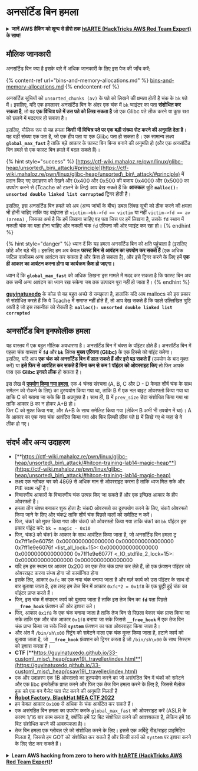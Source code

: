 # अनसॉर्टेड बिन हमला

<details>

<summary><strong>जानें AWS हैकिंग को शून्य से हीरो तक</strong> <a href="https://training.hacktricks.xyz/courses/arte"><strong>htARTE (HackTricks AWS Red Team Expert)</strong></a><strong> के साथ!</strong></summary>

HackTricks का समर्थन करने के अन्य तरीके:

* यदि आप अपनी **कंपनी का विज्ञापन HackTricks में देखना चाहते हैं** या **HackTricks को PDF में डाउनलोड करना चाहते हैं** तो [**सब्सक्रिप्शन प्लान्स**](https://github.com/sponsors/carlospolop) देखें!
* [**आधिकारिक PEASS और HackTricks स्वैग**](https://peass.creator-spring.com) प्राप्त करें
* हमारे विशेष [**NFTs**](https://opensea.io/collection/the-peass-family) कलेक्शन, [**The PEASS Family**](https://opensea.io/collection/the-peass-family) खोजें
* **शामिल हों** 💬 [**डिस्कॉर्ड समूह**](https://discord.gg/hRep4RUj7f) या [**टेलीग्राम समूह**](https://t.me/peass) या हमें **ट्विटर** 🐦 [**@hacktricks\_live**](https://twitter.com/hacktricks\_live)** पर फॉलो** करें।
* **अपने हैकिंग ट्रिक्स साझा करें** द्वारा PRs सबमिट करके [**HackTricks**](https://github.com/carlospolop/hacktricks) और [**HackTricks Cloud**](https://github.com/carlospolop/hacktricks-cloud) github repos में।

</details>

## मौलिक जानकारी

अनसॉर्टेड बिन क्या है इसके बारे में अधिक जानकारी के लिए इस पेज की जाँच करें:

{% content-ref url="bins-and-memory-allocations.md" %}
[bins-and-memory-allocations.md](bins-and-memory-allocations.md)
{% endcontent-ref %}

अनसॉर्टेड सूचियों को `unsorted_chunks (av)` के पते को लिखने की क्षमता होती है चंक के `bk` पते में। इसलिए, यदि एक हमलावर अनसॉर्टेड बिन के अंदर एक चंक में `bk` प्वाइंटर का पता **संशोधित कर सकता है**, तो वह **एक विचित्र पते में उस पते को लिख सकता है** जो एक Glibc पते लीक करने या कुछ रक्षा को छलने में मददगार हो सकता है।

इसलिए, मौलिक रूप से यह हमला **किसी भी विचित्र पते पर एक बड़ी संख्या सेट करने की अनुमति देता है**। यह बड़ी संख्या एक पता है, जो एक हीप पता या एक Glibc पता हो सकता है। एक सामान्य लक्ष्य **`global_max_fast`** है ताकि बड़े आकार के फास्ट बिन बिन्स बनाने की अनुमति हो (और एक अनसॉर्टेड बिन हमले से एक फास्ट बिन हमले में बदल सकते हैं)।

{% hint style="success" %}
[https://ctf-wiki.mahaloz.re/pwn/linux/glibc-heap/unsorted\_bin\_attack/#principle](https://ctf-wiki.mahaloz.re/pwn/linux/glibc-heap/unsorted\_bin\_attack/#principle) में प्रदान किए गए उदाहरण को देखने और 0x400 और 0x500 की बजाय 0x4000 और 0x5000 का उपयोग करने से (Tcache को टालने के लिए) आप देख सकते हैं कि **आजकल** त्रुटि **`malloc(): unsorted double linked list corrupted`** ट्रिगर होती है।

इसलिए, इस अनसॉर्टेड बिन हमले को अब (अन्य जांचों के बीच) डबल लिंक्ड सूची को ठीक करने की क्षमता भी होनी चाहिए ताकि यह बाईपास हो `victim->bk->fd == victim` या नहीं `victim->fd == av (arena)` , जिसका अर्थ है कि हमें लिखना चाहिए वह पता जिस पर हमें लिखना है, उसके `fd` स्थान में नकली चंक का पता होना चाहिए और नकली चंक `fd` एरियना की ओर प्वाइंट कर रहा हो।
{% endhint %}

{% hint style="danger" %}
ध्यान दें कि यह हमला अनसॉर्टेड बिन को क्षति पहुंचाता है (इसलिए छोटे और बड़े भी)। इसलिए हम अब केवल **फास्ट बिन से आवंटन का उपयोग कर सकते हैं** (एक अधिक जटिल कार्यक्रम अन्य आवंटन कर सकता है और क्रैश हो सकता है), और इसे ट्रिगर करने के लिए हमें **एक ही आकार का आवंटन करना होगा या कार्यक्रम क्रैश हो जाएगा।**

ध्यान दें कि **`global_max_fast`** को अधिक लिखना इस मामले में मदद कर सकता है कि फास्ट बिन अब तक सभी अन्य आवंटन का ध्यान रख सकेगा जब तक उत्पादन पूरा नहीं हो जाता है।
{% endhint %}

[**guyinatuxedo**](https://guyinatuxedo.github.io/31-unsortedbin\_attack/unsorted\_explanation/index.html) के कोड से यह बहुत अच्छे से समझाता है, हालांकि यदि आप mallocs को इस प्रकार से संशोधित करते हैं कि वे Tcache में समाप्त नहीं होते हैं, तो आप देख सकते हैं कि पहले उल्लिखित त्रुटि आती है जो इस तकनीक को रोकती है: **`malloc(): unsorted double linked list corrupted`**

## अनसॉर्टेड बिन इनफोलीक हमला

यह वास्तव में एक बहुत मौलिक अवधारणा है। अनसॉर्टेड बिन में चंक्स के पॉइंटर होते हैं। अनसॉर्टेड बिन में पहला चंक वास्तव में **`fd`** और **`bk`** लिंक्स **मुख्य एरियना (Glibc)** के एक हिस्से को पॉइंट करेगा।\
इसलिए, यदि आप **एक चंक को अनसॉर्टेड बिन में डाल सकते हैं और इसे पढ़ सकते हैं** (उपयोग के बाद मुक्त करें) या **इसे फिर से आवंटित कर सकते हैं बिना कम से कम 1 पॉइंटर को ओवरराइट किए** तो फिर आपके पास एक **Glibc इनफो लीक** हो सकता है।

इस लेख में [**उपयोग किया गया हमला**](https://guyinatuxedo.github.io/33-custom\_misc\_heap/csaw18\_alienVSsamurai/index.html), एक 4 चंक्स संरचना (A, B, C और D - D केवल शीर्ष चंक के साथ समेलन को रोकने के लिए) का दुरुपयोग किया गया था, ताकि B में एक नल बाइट ओवरफ्लो किया गया था ताकि C को बताया जा सके कि B अप्रयुक्त है। साथ ही, B में `prev_size` डेटा संशोधित किया गया था ताकि आकार B का न होकर A+B हो।\
फिर C को मुक्त किया गया, और A+B के साथ समेलिट किया गया (लेकिन B अभी भी उपयोग में था)। A के आकार का एक नया चंक आवंटित किया गया और फिर लिब्सी लीक पते B में लिखे गए थे जहां से वे लीक हो गए।

## संदर्भ और अन्य उदाहरण

* [**https://ctf-wiki.mahaloz.re/pwn/linux/glibc-heap/unsorted\_bin\_attack/#hitcon-training-lab14-magic-heap**](https://ctf-wiki.mahaloz.re/pwn/linux/glibc-heap/unsorted\_bin\_attack/#hitcon-training-lab14-magic-heap)
* लक्ष्य एक ग्लोबल चर को 4869 से अधिक मान से ओवरराइट करना है ताकि ध्वज मिल सके और PIE सक्षम नहीं है।
* विचारणीय आकारों के विचारणीय चंक उत्पन्न किए जा सकते हैं और एक इच्छित आकार के हीप ओवरफ्लो है।
* हमला तीन चंक्स बनाकर शुरू होता है: चंक0 ओवरफ्लो का दुरुपयोग करने के लिए, चंक1 ओवरफ्लो किया जाने के लिए और चंक2 ताकि शीर्ष चंक पिछले वालों को समेलिट न करें।
* फिर, चंक1 को मुक्त किया गया और चंक0 को ओवरफ्लो किया गया ताकि चंक1 का `bk` पॉइंटर इस प्रकार पॉइंट करे: `bk = magic - 0x10`
* फिर, चंक3 को चंक1 के आकार के साथ आवंटित किया जाता है, जो अनसॉर्टेड बिन हमला ट्र
</strong>0x7ff1e9e6075f: 0x0000000000000000      0x0000000000000000
0x7ff1e9e6076f &#x3C;list_all_lock+15>:      0x0000000000000000      0x0000000000000000
0x7ff1e9e6077f &#x3C;_IO_stdfile_2_lock+15>: 0x0000000000000000      0x0000000000000000
</code></pre>
* यदि हम इस स्थान पर आकार 0x200 का एक तेज चंक प्राप्त कर लेते हैं, तो एक फ़ंक्शन पॉइंटर को ओवरराइट करना संभव होगा जो कार्यान्वित होगा
* इसके लिए, आकार `0xfc` का एक नया चंक बनाया जाता है और मर्ज़ कार्य को उस पॉइंटर के साथ दो बार बुलाया जाता है, इस तरह हम तेज बिन में आकार `0xfc*2 = 0x1f8` के एक छुट्टी हुई चंक का पॉइंटर प्राप्त करते हैं।
* फिर, इस चंक में संपादन कार्य को बुलाया जाता है ताकि इस तेज बिन का **`fd`** पता पिछले **`__free_hook`** फ़ंक्शन की ओर इशारा करे।
* फिर, आकार `0x1f8` के एक चंक बनाया जाता है ताकि तेज बिन से पिछला बेकार चंक प्राप्त किया जा सके ताकि एक और चंक आकार `0x1f8` बनाया जा सके जिससे **`__free_hook`** में एक तेज बिन चंक प्राप्त किया जा सके जिसे **`system`** फ़ंक्शन का पता ओवरराइट किया जाता है।
* और अंत में `/bin/sh\x00` स्ट्रिंग को समेटने वाला एक चंक मुक्त किया जाता है, हटाने कार्य को बुलाया जाता है, जो **`__free_hook`** फ़ंक्शन को ट्रिगर करता है जो `/bin/sh\x00` के साथ सिस्टम को इशारा करता है।
* **CTF** [**https://guyinatuxedo.github.io/33-custom\_misc\_heap/csaw19\_traveller/index.html**](https://guyinatuxedo.github.io/33-custom\_misc\_heap/csaw19\_traveller/index.html)
* एक और उदाहरण एक 1B ओवरफ़्लो का दुरुपयोग करने का जो असंगठित बिन में चंकों को समेटने और एक libc इन्फोलीक प्राप्त करने और फिर एक तेज बिन हमला करने के लिए है, जिससे मैलोक हुक को एक वन गैजेट पता सेट करने की अनुमति मिलती है
* [**Robot Factory. BlackHat MEA CTF 2022**](https://7rocky.github.io/en/ctf/other/blackhat-ctf/robot-factory/)
* हम केवल आकार `0x100` से अधिक के चंक आवंटित कर सकते हैं।
* एक असंगठित बिन हमला का उपयोग करके `global_max_fast` को ओवरराइट करें (ASLR के कारण 1/16 बार काम करता है, क्योंकि हमें 12 बिट संशोधित करने की आवश्यकता है, लेकिन हमें 16 बिट संशोधित करने की आवश्यकता है)।
* तेज बिन हमला एक ग्लोबल एरे को संशोधित करने के लिए। इससे एक अर्बिट्रे रीड/राइट प्राइमिटिव मिलता है, जिससे हम GOT को संशोधित कर सकते हैं और किसी कार्य को `system` पर इशारा करने के लिए सेट कर सकते हैं।

<details>

<summary><strong>Learn AWS hacking from zero to hero with</strong> <a href="https://training.hacktricks.xyz/courses/arte"><strong>htARTE (HackTricks AWS Red Team Expert)</strong></a><strong>!</strong></summary>

Other ways to support HackTricks:

* If you want to see your **company advertised in HackTricks** or **download HackTricks in PDF** Check the [**SUBSCRIPTION PLANS**](https://github.com/sponsors/carlospolop)!
* Get the [**official PEASS & HackTricks swag**](https://peass.creator-spring.com)
* Discover [**The PEASS Family**](https://opensea.io/collection/the-peass-family), our collection of exclusive [**NFTs**](https://opensea.io/collection/the-peass-family)
* **Join the** 💬 [**Discord group**](https://discord.gg/hRep4RUj7f) or the [**telegram group**](https://t.me/peass) or **follow** us on **Twitter** 🐦 [**@hacktricks\_live**](https://twitter.com/hacktricks\_live)**.**
* **Share your hacking tricks by submitting PRs to the** [**HackTricks**](https://github.com/carlospolop/hacktricks) and [**HackTricks Cloud**](https://github.com/carlospolop/hacktricks-cloud) github repos.

</details>

